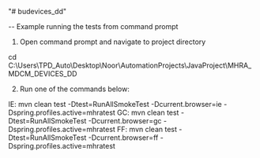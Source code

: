 "# budevices_dd"

-- Example running the tests from command prompt

1. Open command prompt and navigate to project directory

cd C:\Users\TPD_Auto\Desktop\Noor\AutomationProjects\JavaProject\MHRA_MDCM_DEVICES_DD

2. Run one of the commands below:

IE:
mvn clean test -Dtest=RunAllSmokeTest -Dcurrent.browser=ie -Dspring.profiles.active=mhratest
GC:
mvn clean test -Dtest=RunAllSmokeTest -Dcurrent.browser=gc -Dspring.profiles.active=mhratest
FF:
mvn clean test -Dtest=RunAllSmokeTest -Dcurrent.browser=ff -Dspring.profiles.active=mhratest

